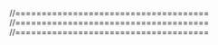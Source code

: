 //=====================================
//=====================================
//=====================================
